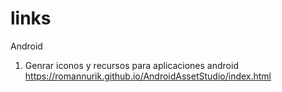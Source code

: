 # links


Android

1) Genrar iconos y recursos para aplicaciones android <br>
https://romannurik.github.io/AndroidAssetStudio/index.html
